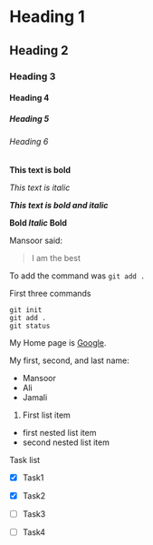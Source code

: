 # Heading 1
## Heading 2
### Heading 3
#### Heading 4
##### Heading 5
###### Heading 6

**This text is bold**

*This text is italic*

***This text is bold and italic***

**Bold *Italic* Bold**

Mansoor said:
> I am the best

To add the command was `git add .`

First three commands

```
git init
git add .
git status
```
My Home page is [Google](www.google.com).

My first, second, and last name:
- Mansoor
- Ali
- Jamali

1.  First list item
   - first nested list item
   - second nested list item
  
Task list

- [x] Task1
- [x] Task2
- [ ] Task3
- [ ] Task4


 
